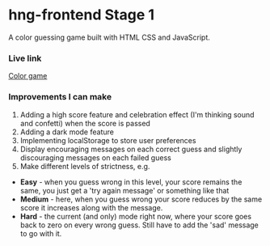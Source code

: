 # hng-frontend Stage 1

A color guessing game built with HTML CSS and JavaScript.

### Live link
[Color game](https://themainsamuel-hng-frontend-stage-1.netlify.app/)

### Improvements I can make

1. Adding a high score feature and celebration effect (I'm thinking sound and confetti) when the score is passed
2. Adding a dark mode feature
3. Implementing localStorage to store user preferences
4. Display encouraging messages on each correct guess and slightly discouraging messages on each failed guess
5. Make different levels of strictness, e.g.
- **Easy** - when you guess wrong in this level, your score remains the same, you just get a 'try again message' or something like that
- **Medium** - here, when  you guess wrong your score reduces by the same score it increases along with the message.
- **Hard** - the current (and only) mode right now, where your score goes back to zero on every wrong guess. Still have to add the 'sad' message to go with it.